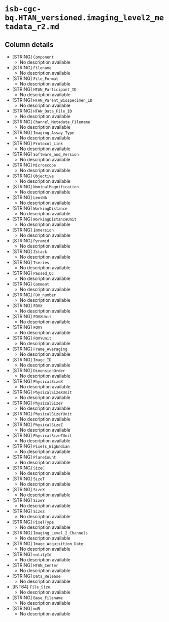 # `isb-cgc-bq.HTAN_versioned.imaging_level2_metadata_r2.md`

## Column details

* [STRING]    `Component`
  - No description available
* [STRING]    `Filename`
  - No description available
* [STRING]    `File_Format`
  - No description available
* [STRING]    `HTAN_Participant_ID`
  - No description available
* [STRING]    `HTAN_Parent_Biospecimen_ID`
  - No description available
* [STRING]    `HTAN_Data_File_ID`
  - No description available
* [STRING]    `Channel_Metadata_Filename`
  - No description available
* [STRING]    `Imaging_Assay_Type`
  - No description available
* [STRING]    `Protocol_Link`
  - No description available
* [STRING]    `Software_and_Version`
  - No description available
* [STRING]    `Microscope`
  - No description available
* [STRING]    `Objective`
  - No description available
* [STRING]    `NominalMagnification`
  - No description available
* [STRING]    `LensNA`
  - No description available
* [STRING]    `WorkingDistance`
  - No description available
* [STRING]    `WorkingDistanceUnit`
  - No description available
* [STRING]    `Immersion`
  - No description available
* [STRING]    `Pyramid`
  - No description available
* [STRING]    `Zstack`
  - No description available
* [STRING]    `Tseries`
  - No description available
* [STRING]    `Passed_QC`
  - No description available
* [STRING]    `Comment`
  - No description available
* [STRING]    `FOV_number`
  - No description available
* [STRING]    `FOVX`
  - No description available
* [STRING]    `FOVXUnit`
  - No description available
* [STRING]    `FOVY`
  - No description available
* [STRING]    `FOVYUnit`
  - No description available
* [STRING]    `Frame_Averaging`
  - No description available
* [STRING]    `Image_ID`
  - No description available
* [STRING]    `DimensionOrder`
  - No description available
* [STRING]    `PhysicalSizeX`
  - No description available
* [STRING]    `PhysicalSizeXUnit`
  - No description available
* [STRING]    `PhysicalSizeY`
  - No description available
* [STRING]    `PhysicalSizeYUnit`
  - No description available
* [STRING]    `PhysicalSizeZ`
  - No description available
* [STRING]    `PhysicalSizeZUnit`
  - No description available
* [STRING]    `Pixels_BigEndian`
  - No description available
* [STRING]    `PlaneCount`
  - No description available
* [STRING]    `SizeC`
  - No description available
* [STRING]    `SizeT`
  - No description available
* [STRING]    `SizeX`
  - No description available
* [STRING]    `SizeY`
  - No description available
* [STRING]    `SizeZ`
  - No description available
* [STRING]    `PixelType`
  - No description available
* [STRING]    `Imaging_Level_2_Channels`
  - No description available
* [STRING]    `Image_Acquisition_Date`
  - No description available
* [STRING]    `entityId`
  - No description available
* [STRING]    `HTAN_Center`
  - No description available
* [STRING]    `Data_Release`
  - No description available
* [INT64]    `File_Size`
  - No description available
* [STRING]    `Base_Filename`
  - No description available
* [STRING]    `md5`
  - No description available

